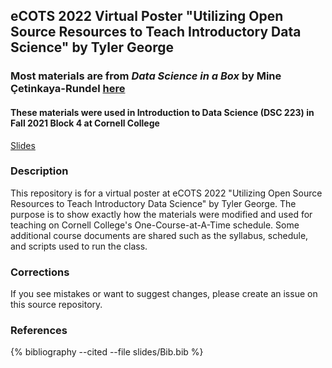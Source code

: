 ## eCOTS 2022 Virtual Poster "Utilizing Open Source Resources to Teach Introductory Data Science" by Tyler George

### Most materials are from *Data Science in a Box* by Mine Çetinkaya-Rundel [here](https://datasciencebox.org/) 

#### These materials were used in Introduction to Data Science (DSC 223) in Fall 2021 Block 4 at Cornell College

[Slides]( https://stats-tgeorge.github.io/Utilizing_DS_Resources/slides/poster_slides.html)


### Description
This repository is for a virtual poster at eCOTS 2022 "Utilizing Open Source Resources to Teach Introductory Data Science" by Tyler George. The purpose is to show exactly how the materials were modified and used for teaching on Cornell College's One-Course-at-A-Time schedule. Some additional course documents are shared such as the syllabus, schedule, and scripts used to run the class. 

### Corrections

If you see mistakes or want to suggest changes, please create an issue on this source repository.

### References

{% bibliography --cited --file slides/Bib.bib  %}
